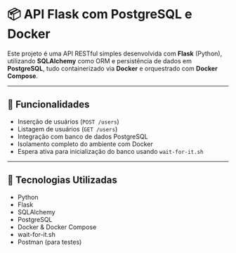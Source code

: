 # 📦 API Flask com PostgreSQL e Docker

Este projeto é uma API RESTful simples desenvolvida com **Flask** (Python), utilizando **SQLAlchemy** como ORM e persistência de dados em **PostgreSQL**, tudo containerizado via **Docker** e orquestrado com **Docker Compose**.

---

## 🚀 Funcionalidades

- Inserção de usuários (`POST /users`)
- Listagem de usuários (`GET /users`)
- Integração com banco de dados PostgreSQL
- Isolamento completo do ambiente com Docker
- Espera ativa para inicialização do banco usando `wait-for-it.sh`

---

## 🧰 Tecnologias Utilizadas

- Python
- Flask
- SQLAlchemy
- PostgreSQL
- Docker & Docker Compose
- wait-for-it.sh
- Postman (para testes)
